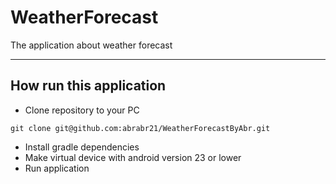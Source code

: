 # WeatherForecast

The application about weather forecast

---

## How run this application

- Clone repository to your PC

```shell
git clone git@github.com:abrabr21/WeatherForecastByAbr.git
```

- Install gradle dependencies
- Make virtual device with android version 23 or lower
- Run application